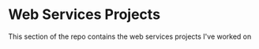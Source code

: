 # Web Services Projects

This section of the repo contains the web services projects I've worked on

